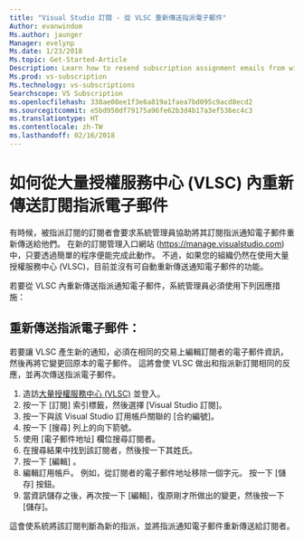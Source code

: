 ```yaml
---
title: "Visual Studio 訂閱 - 從 VLSC 重新傳送指派電子郵件"
Author: evanwindom
Ms.author: jaunger
Manager: evelynp
Ms.date: 1/23/2018
Ms.topic: Get-Started-Article
Description: Learn how to resend subscription assignment emails from within VLSC
Ms.prod: vs-subscription
Ms.technology: vs-subscriptions
Searchscope: VS Subscription
ms.openlocfilehash: 338ae08ee1f3e6a819a1faea7bd095c9acd8ecd2
ms.sourcegitcommit: e5bd950df79175a96fe62b3d4b17a3ef536ec4c3
ms.translationtype: HT
ms.contentlocale: zh-TW
ms.lasthandoff: 02/16/2018
---
```

# <a name="how-to-resend-subscription-assignment-emails-from-within-volume-license-service-center-vlsc"></a>如何從大量授權服務中心 (VLSC) 內重新傳送訂閱指派電子郵件

有時候，被指派訂閱的訂閱者會要求系統管理員協助將其訂閱指派通知電子郵件重新傳送給他們。  在新的訂閱管理入口網站 (https://manage.visualstudio.com) 中，只要透過簡單的程序便能完成此動作。  不過，如果您的組織仍然在使用大量授權服務中心 (VLSC)，目前並沒有可自動重新傳送通知電子郵件的功能。  

若要從 VLSC 內重新傳送指派通知電子郵件，系統管理員必須使用下列因應措施：

## <a name="resending-the-assignment-email"></a>重新傳送指派電子郵件：

若要讓 VLSC 產生新的通知，必須在相同的交易上編輯訂閱者的電子郵件資訊，然後再將它變更回原本的電子郵件。 這將會使 VLSC 做出和指派新訂閱相同的反應，並再次傳送指派電子郵件。

1.  造訪[大量授權服務中心 (VLSC)](https://www.microsoft.com/Licensing/servicecenter/default.aspx) 並登入。
2.  按一下 [訂閱] 索引標籤，然後選擇 [Visual Studio 訂閱]。
3.  按一下與該 Visual Studio 訂用帳戶關聯的 [合約編號]。
4.  按一下 [搜尋] 列上的向下箭號。 
5.  使用 [電子郵件地址] 欄位搜尋訂閱者。
6.  在搜尋結果中找到該訂閱者，然後按一下其姓氏。 
7.  按一下 [編輯] 。
8.  編輯訂用帳戶。 例如，從訂閱者的電子郵件地址移除一個字元。 按一下 [儲存] 按鈕。
9.  當資訊儲存之後，再次按一下 [編輯]，復原剛才所做出的變更，然後按一下 [儲存]。  

這會使系統將該訂閱判斷為新的指派，並將指派通知電子郵件重新傳送給訂閱者。  